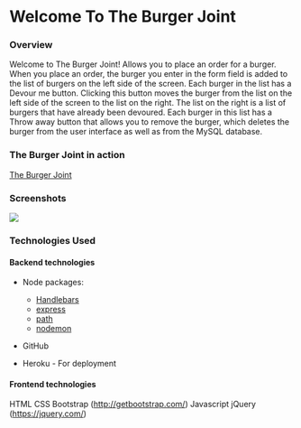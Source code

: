 # Welcome To The Burger Joint

### Overview

Welcome to The Burger Joint!  Allows you to place an order for a burger. When you place an order, the burger you enter in the form field is added to the list of burgers on the left side of the screen. Each burger in the list has a Devour me button. Clicking this button moves the burger from the list on the left side of the screen to the list on the right. The list on the right is a list of burgers that have already been devoured. Each burger in this list has a Throw away button that allows you to remove the burger, which deletes the burger from the user interface as well as from the MySQL database. 


### The Burger Joint in action

[The Burger Joint](http://myburger.yunusibrahim.me/)

### Screenshots

<img src="./assets/images/my_burger.gif?raw=true">

### Technologies Used

#### Backend technologies
* Node packages:
    * [Handlebars](http://handlebarsjs.com/)
    * [express](https://www.npmjs.com/package/express) 
    * [path](https://www.npmjs.com/package/path)
    * [nodemon](https://www.npmjs.com/package/nodemon)

* GitHub
* Heroku - For deployment

#### Frontend technologies
HTML
CSS
Bootstrap (http://getbootstrap.com/)
Javascript
jQuery (https://jquery.com/)

